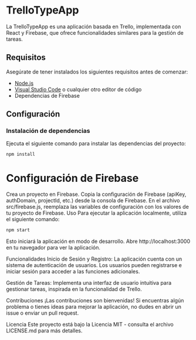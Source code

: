 # TrelloTypeApp

La TrelloTypeApp es una aplicación basada en Trello, implementada con React y Firebase, que ofrece funcionalidades similares para la gestión de tareas.

## Requisitos

Asegúrate de tener instalados los siguientes requisitos antes de comenzar:

- [Node.js](https://nodejs.org/)
- [Visual Studio Code](https://code.visualstudio.com/) o cualquier otro editor de código
- Dependencias de Firebase

## Configuración

### Instalación de dependencias

Ejecuta el siguiente comando para instalar las dependencias del proyecto:

```bash
npm install
```

# Configuración de Firebase
Crea un proyecto en Firebase.
Copia la configuración de Firebase (apiKey, authDomain, projectId, etc.) desde la consola de Firebase.
En el archivo src/firebase.js, reemplaza las variables de configuración con los valores de tu proyecto de Firebase.
Uso
Para ejecutar la aplicación localmente, utiliza el siguiente comando:
```bash
npm start
```
Esto iniciará la aplicación en modo de desarrollo. Abre http://localhost:3000 en tu navegador para ver la aplicación.

Funcionalidades
Inicio de Sesión y Registro: La aplicación cuenta con un sistema de autenticación de usuarios. Los usuarios pueden registrarse e iniciar sesión para acceder a las funciones adicionales.

Gestión de Tareas: Implementa una interfaz de usuario intuitiva para gestionar tareas, inspirada en la funcionalidad de Trello.

Contribuciones
¡Las contribuciones son bienvenidas! Si encuentras algún problema o tienes ideas para mejorar la aplicación, no dudes en abrir un issue o enviar un pull request.

Licencia
Este proyecto está bajo la Licencia MIT - consulta el archivo LICENSE.md para más detalles.
